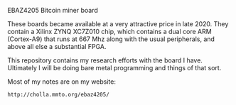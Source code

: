 EBAZ4205 Bitcoin miner board

These boards became available at a very attractive price in late 2020.
They contain a Xilinx ZYNQ XC7Z010 chip, which contains a dual core ARM
(Cortex-A9) that runs at 667 Mhz along with the usual peripherals, and
above all else a substantial FPGA.

This repository contains my research efforts with the board I have.
Ultimately I will be doing bare metal programming and things of
that sort.

Most of my notes are on my website:

    http://cholla.mmto.org/ebaz4205/
